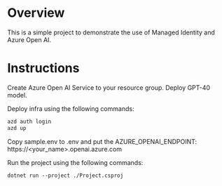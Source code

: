 # Overview
This is a simple project to demonstrate the use of Managed Identity and Azure Open AI.

# Instructions
Create Azure Open AI Service to your resource group.
Deploy GPT-40 model.

Deploy infra using the following commands:
```bash
azd auth login
azd up
```
Copy sample.env to .env and put the AZURE_OPENAI_ENDPOINT: https://<your_name>.openai.azure.com

Run the project using the following commands:

```
dotnet run --project ./Project.csproj
```